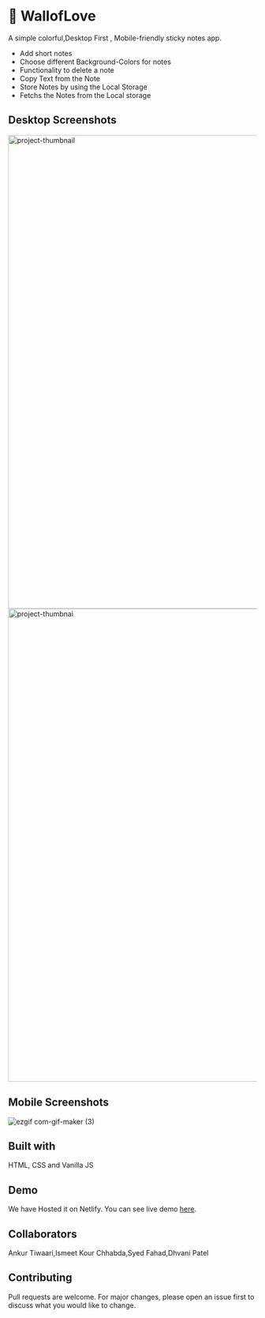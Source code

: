 # 📒 WallofLove
A simple colorful,Desktop First , Mobile-friendly sticky notes app.

- Add short notes
- Choose different Background-Colors for notes
- Functionality to delete a note
- Copy Text from the Note
- Store Notes by using the Local Storage
- Fetchs the Notes from the Local storage

## Desktop Screenshots
<img width="959" alt="project-thumbnail" src="https://user-images.githubusercontent.com/100190813/192266065-9705cac1-cc5f-42c9-941c-65f108c33fef.png">
<img width="958" alt="project-thumbnai" src="https://user-images.githubusercontent.com/100190813/192266510-6d4866f0-24b6-4dec-be66-fd83d138f2ac.png">

 ## Mobile Screenshots
 ![ezgif com-gif-maker (3)](https://user-images.githubusercontent.com/100190813/192153545-00e95a00-df16-4043-a62c-b979c561181c.gif)

## Built with
HTML, CSS and Vanilla JS

## Demo
We have Hosted it on Netlify.
You can see live demo [here](https://walloflove.netlify.app).

## Collaborators
Ankur Tiwaari,Ismeet Kour Chhabda,Syed Fahad,Dhvani Patel

## Contributing
Pull requests are welcome. For major changes, please open an issue first to discuss what you would like to change.
